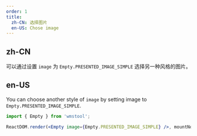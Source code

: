 ```yaml
---
order: 1
title:
  zh-CN: 选择图片
  en-US: Chose image
---
```


## zh-CN

可以通过设置 `image` 为 `Empty.PRESENTED_IMAGE_SIMPLE` 选择另一种风格的图片。

## en-US

You can choose another style of `image` by setting image to `Empty.PRESENTED_IMAGE_SIMPLE`.

```jsx
import { Empty } from 'wmstool';

ReactDOM.render(<Empty image={Empty.PRESENTED_IMAGE_SIMPLE} />, mountNode);
```
